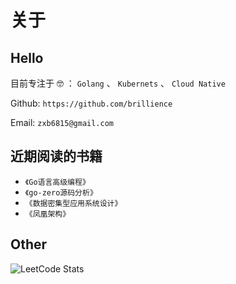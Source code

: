 # 关于


## Hello

目前专注于 🤓 ： `Golang` 、 `Kubernets` 、 `Cloud Native`

Github: `https://github.com/brillience`

Email: `zxb6815@gmail.com`

## 近期阅读的书籍

- `《Go语言高级编程》`
- `《go-zero源码分析》`
- `《数据密集型应用系统设计》`
- `《凤凰架构》`

## Other

<img class="mx-auto my-0 rounded-md" src="https://leetcard.jacoblin.cool/brilliancer?theme=light&amp;font=Marvel&amp;site=cn&amp;cache=3600" alt="LeetCode Stats">

